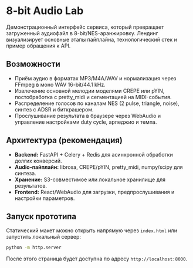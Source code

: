 # 8-bit Audio Lab

Демонстрационный интерфейс сервиса, который превращает загруженный аудиофайл в 8-bit/NES-аранжировку. Лендинг визуализирует основные этапы пайплайна, технологический стек и пример обращения к API.

## Возможности
- Приём аудио в форматах MP3/M4A/WAV и нормализация через FFmpeg в моно WAV 16-bit/44.1 kHz.
- Извлечение основной мелодии моделями CREPE или pYIN, постобработка с pretty_midi и сегментацией на MIDI-события.
- Распределение голосов по каналам NES (2 pulse, triangle, noise), синтез с ADSR и биткрашером.
- Прослушивание результата в браузере через WebAudio и управление настройками duty cycle, арпеджио и темпа.

## Архитектура (рекомендация)
- **Backend:** FastAPI + Celery + Redis для асинхронной обработки долгих конверсий.
- **Audio-пайплайн:** librosa, CREPE/pYIN, pretty_midi, numpy/scipy для синтеза.
- **Хранение:** S3-совместимое или локальное хранилище для результатов.
- **Frontend:** React/WebAudio для загрузки, предпрослушивания и настройки параметров.

## Запуск прототипа
Статический макет можно открыть напрямую через `index.html` или запустить локальный сервер:

```bash
python -m http.server
```

После этого страница будет доступна по адресу `http://localhost:8000`.
